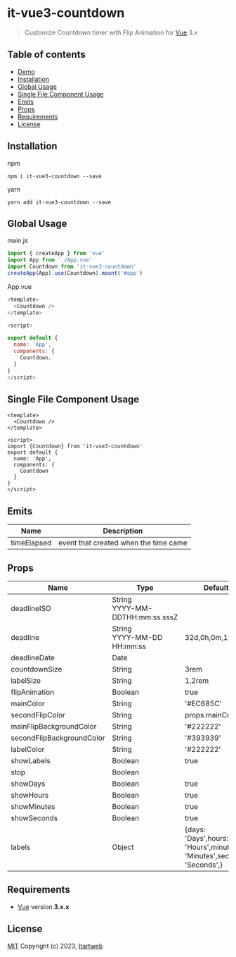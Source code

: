 # it-vue3-countdown

> Customize Countdown timer with Flip Animation for [Vue](https://vuejs.org/ "Vue Homepage") 3.x

## Table of contents


- [Demo](#demo)
- [Installation](#installation)
- [Global Usage](#global-usage)
- [Single File Component Usage](#single-file-component-usage)
- [Emits](#emits)
- [Props](#props)
- [Requirements](#requirements)
- [License](#license)

## Installation

npm
```
npm i it-vue3-countdown --save
```

yarn
```
yarn add it-vue3-countdown --save
```

## Global Usage
main.js
```js
import { createApp } from 'vue'
import App from './App.vue'
import Countdown from 'it-vue3-countdown'
createApp(App).use(Countdown).mount('#app')
```

App.vue
```js
<template>
  <Countdown />
</template>

<script>

export default {
  name: 'App',
  components: {
    Countdown,
  }
}
</script>
```

## Single File Component Usage
```vue
<template>
  <Countdown />
</template>

<script>
import {Countdown} from 'it-vue3-countdown'
export default {
  name: 'App',
  components: {
    Countdown
  }
}
</script>
```

## Emits

| Name | Description |
| --- | --- |
| timeElapsed | event that created when the time came |

## Props

| Name | Type | Default |
| --- | --- | --- |
| deadlineISO | String<br>YYYY-MM-DDTHH:mm:ss.sssZ |  |
| deadline | String<br>YYYY-MM-DD HH:mm:ss | 32d,0h,0m,10s |
| deadlineDate | Date |  |
| countdownSize | String | 3rem |
| labelSize | String | 1.2rem |
| flipAnimation | Boolean | true |
| mainColor | String | '#EC685C' |
| secondFlipColor | String | props.mainColor |
| mainFlipBackgroundColor | String | '#222222' |
| secondFlipBackgroundColor | String | '#393939' |
| labelColor | String | '#222222' |
| showLabels | Boolean | true |
| stop | Boolean |  |
| showDays | Boolean | true |
| showHours | Boolean | true |
| showMinutes | Boolean | true |
| showSeconds | Boolean | true |
| labels | Object | {days: 'Days',hours: 'Hours',minutes: 'Minutes',seconds: 'Seconds',} |

## Requirements

- [Vue](https://vuejs.org/) version **3.x.x**

## License

[MIT](https://choosealicense.com/licenses/mit/) Copyright (c) 2023, [Itartweb](https://github.com/itartweb)
